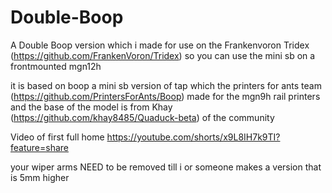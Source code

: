 # Double-Boop
A Double Boop version which i made for use on the Frankenvoron Tridex (https://github.com/FrankenVoron/Tridex) so you can use the mini sb on a frontmounted mgn12h

it is based on boop a mini sb version of tap which the printers for ants team (https://github.com/PrintersForAnts/Boop) made for the mgn9h rail printers and the base of the model is from Khay (https://github.com/khay8485/Quaduck-beta) of the community

Video of first full home
https://youtube.com/shorts/x9L8IH7k9TI?feature=share

your wiper arms NEED to be removed till i or someone makes a version that is 5mm higher


